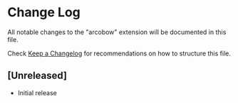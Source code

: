 # Change Log

All notable changes to the "arcobow" extension will be documented in this file.

Check [Keep a Changelog](http://keepachangelog.com/) for recommendations on how to structure this file.

## [Unreleased]

- Initial release
